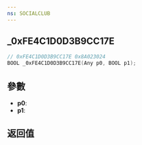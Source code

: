 ```yaml
---
ns: SOCIALCLUB
---
```

## _0xFE4C1D0D3B9CC17E

```c
// 0xFE4C1D0D3B9CC17E 0x8A023024
BOOL _0xFE4C1D0D3B9CC17E(Any p0, BOOL p1);
```


## 參數
* **p0**: 
* **p1**: 

## 返回值

